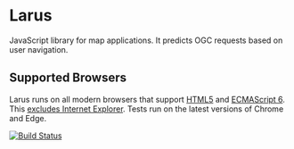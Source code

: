 # Larus
JavaScript library for map applications. It predicts OGC requests based on user navigation.

## Supported Browsers
Larus runs on all modern browsers that support [HTML5](https://html.spec.whatwg.org/multipage/) and [ECMAScript 6](http://www.ecma-international.org/ecma-262/6.0/index.html). This [excludes Internet Explorer](https://caniuse.com/#search=es6). Tests run on the latest versions of Chrome and Edge.

[![Build Status](https://travis-ci.org/gaetan-auffret/larus.svg?branch=master)](https://travis-ci.org/gaetan-auffret/larus)